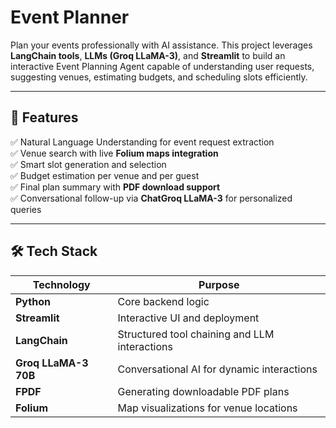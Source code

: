 # Event Planner

Plan your events professionally with AI assistance. This project leverages **LangChain tools**, **LLMs (Groq LLaMA-3)**, and **Streamlit** to build an interactive Event Planning Agent capable of understanding user requests, suggesting venues, estimating budgets, and scheduling slots efficiently.

---

## 🚀 **Features**

✅ Natural Language Understanding for event request extraction  
✅ Venue search with live **Folium maps integration**  
✅ Smart slot generation and selection  
✅ Budget estimation per venue and per guest  
✅ Final plan summary with **PDF download support**  
✅ Conversational follow-up via **ChatGroq LLaMA-3** for personalized queries

---

## 🛠️ **Tech Stack**

| Technology | Purpose |
|------------|---------|
| **Python** | Core backend logic |
| **Streamlit** | Interactive UI and deployment |
| **LangChain** | Structured tool chaining and LLM interactions |
| **Groq LLaMA-3 70B** | Conversational AI for dynamic interactions |
| **FPDF** | Generating downloadable PDF plans |
| **Folium** | Map visualizations for venue locations |


